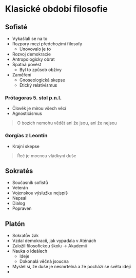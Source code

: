 # Klasické období filosofie

## Sofisté
- Vykašlali se na to
- Rozpory mezi předchozími filosofy
	- Unovovalo je to
- Rozvoj demokracie
- Antropologicky obrat
- Špatná pověst
	- Byl to způsob obživy
- Zaměření
	- Gnoseologická skepse
	- Etický relativismus

### Prótagoras 5. stol p.n.l.
- Člověk je mírou všech věcí
- Agnosticismus
> O bozích nemohu vědět ani že jsou, ani že nejsou

### Gorgías z Leontín
- Krajní skepse
> Řeč je mocnou vládkyní duše

## Sokratés
- Současník sofistů
- Veterán
- Vojenskou výslužku nejspíš
- Nepsal
- Dialog
- Popraven

## Platón
- Sokratův žák
- Vzdal demokracii, jak vypadala v Aténách
- Založil filosofickou školu -> Akademii
- Nauka o ideálech
	- Ideje
	- Dokonalá věčná jsoucna
- Myslel si, že duše je nesmrtelná a že pochází se světa idejí
- 